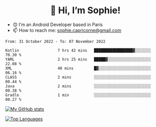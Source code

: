 <h1 align="center"> 👋 Hi, I’m Sophie! </h1>  

- 😊 I’m an Android Developer based in Paris
- 📫 How to reach me: sophie.capricorne@gmail.com


<!--START_SECTION:waka-->

```text
From: 31 October 2022 - To: 07 November 2022

Kotlin                 7 hrs 42 mins   █████████████████▓░░░░░░░   70.30 %
YAML                   2 hrs 25 mins   █████▓░░░░░░░░░░░░░░░░░░░   22.08 %
XML                    40 mins         █▓░░░░░░░░░░░░░░░░░░░░░░░   06.16 %
CLASS                  2 mins          ░░░░░░░░░░░░░░░░░░░░░░░░░   00.44 %
Java                   2 mins          ░░░░░░░░░░░░░░░░░░░░░░░░░   00.38 %
Gradle                 1 min           ░░░░░░░░░░░░░░░░░░░░░░░░░   00.27 %
```

<!--END_SECTION:waka-->

[![My GitHub stats](https://github-readme-stats.vercel.app/api?username=sophicapri&show_icons=true&theme=buefy)](https://github.com/anuraghazra/github-readme-stats)

[![Top Languages](https://github-readme-stats.vercel.app/api/top-langs/?username=sophicapri&langs_count=2&layout=compact)](https://github.com/anuraghazra/github-readme-stats)
